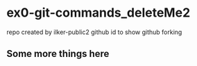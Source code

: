 # ex0-git-commands_deleteMe2
repo created by ilker-public2 github id to show github forking
## Some more things here
